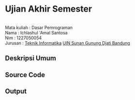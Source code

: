 # Ujian Akhir Semester
<br> Mata kuliah : Dasar Pemrograman
<br> Nama : Ichlashul 'Amal Santosa
<br> Nim : 1227050054
<br>Jurusan		: [Teknik Informatika](http://if.uinsgd.ac.id/) [UIN Sunan Gunung Djati Bandung](https://uinsgd.ac.id/) 

## Deskripsi Umum

## Source Code

## Output
